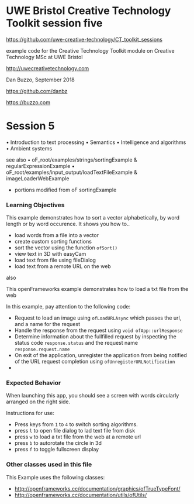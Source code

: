 # UWE Bristol Creative Technology Toolkit session five

https://github.com/uwe-creative-technology/CT_toolkit_sessions


example code for the Creative Technology Toolkit module on Creative Technology MSc at UWE Bristol

http://uwecreativetechnology.com

Dan Buzzo, September 2018

https://github.com/danbz

https://buzzo.com



# Session 5

• Introduction to text processing
• Semantics
• Intelligence and algorithms
• Ambient systems


see also
• oF_root/examples/strings/sortingExample & regularExpressionExample
• oF_root/examples/input_output/loadTextFileExample & imageLoaderWebExample


* portions modified from oF sortingExample

### Learning Objectives

This example demonstrates how to sort a vector alphabetically, by word length or by word occurence. It shows you how to..
* load words from a file into a vector
* create custom sorting functions
* sort the vector using the function ```ofSort()```
* view text in 3D with easyCam
* load text from file using fileDialog
* load text from a remote URL on the web

also

This openFrameworks example demonstrates how to load a txt file from the web  

In this example, pay attention to the following code:

* Request to load an image using ```ofLoadURLAsync``` which passes the url, and a name for the request
* Handle the response from the request using ```void ofApp::urlResponse```
* Determine information about the fullfilled request by inspecting the status code ```response.status``` and the request name ```response.request.name```
* On exit of the application, unregister the application from being notified of the URL request completion using ```ofUnregisterURLNotification```
*

### Expected Behavior

When launching this app, you should see a screen with words circularly arranged on the right side.

Instructions for use:

* Press keys from ```1``` to ```4``` to switch sorting algorithms.
* press ```l``` to open file dialog to lad text file from disk
* press ```w``` to load a txt file from the web at a remote url
* press ```b``` to autorotate the circle in 3d
* press ```f``` to toggle fullscreen display

### Other classes used in this file

This Example uses the following classes:

* http://openframeworks.cc/documentation/graphics/ofTrueTypeFont/
* http://openframeworks.cc/documentation/utils/ofUtils/
